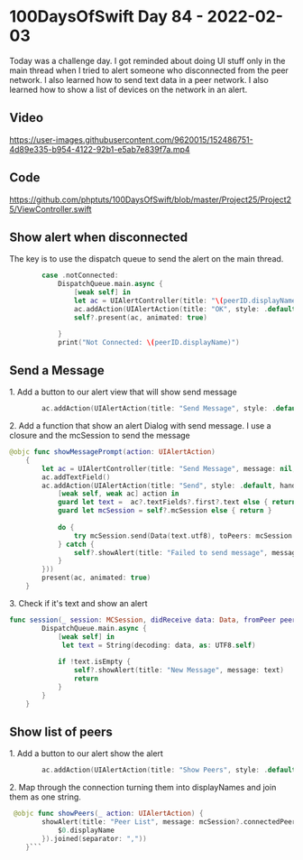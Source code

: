 # 100DaysOfSwift Day 84 - 2022-02-03

Today was a challenge day.  I got reminded about doing UI stuff only in the main thread when I tried to alert someone who disconnected from the peer network.  I also learned how to send text data in a peer network.  I also learned how to show a list of devices on the network in an alert.

## Video

https://user-images.githubusercontent.com/9620015/152486751-4d89e335-b954-4122-92b1-e5ab7e839f7a.mp4

## Code

https://github.com/phptuts/100DaysOfSwift/blob/master/Project25/Project25/ViewController.swift

## Show alert when disconnected

The key is to use the dispatch queue to send the alert on the main thread.

```swift
        case .notConnected:
            DispatchQueue.main.async {
                [weak self] in
                let ac = UIAlertController(title: "\(peerID.displayName) has disconnected", message: nil, preferredStyle: .alert)
                ac.addAction(UIAlertAction(title: "OK", style: .default))
                self?.present(ac, animated: true)

            }
            print("Not Connected: \(peerID.displayName)")
```

## Send a Message

1\.  Add a button to our alert view that will show send message

```swift
        ac.addAction(UIAlertAction(title: "Send Message", style: .default, handler: showMessagePrompt))

```

2\. Add a function that show an alert Dialog with send message.  I use a closure and the mcSession to send the message

```swift
@objc func showMessagePrompt(action: UIAlertAction)
    {
        let ac = UIAlertController(title: "Send Message", message: nil, preferredStyle: .alert)
        ac.addTextField()
        ac.addAction(UIAlertAction(title: "Send", style: .default, handler: {
            [weak self, weak ac] action in
            guard let text =  ac?.textFields?.first?.text else { return }
            guard let mcSession = self?.mcSession else { return }
            
            do {
                try mcSession.send(Data(text.utf8), toPeers: mcSession.connectedPeers, with: .reliable)
            } catch {
                self?.showAlert(title: "Failed to send message", message: nil)
            }
        }))
        present(ac, animated: true)
    }
```

3\. Check if it's text and show an alert

```swift
func session(_ session: MCSession, didReceive data: Data, fromPeer peerID: MCPeerID) {
        DispatchQueue.main.async {
            [weak self] in
             let text = String(decoding: data, as: UTF8.self)
            
            if !text.isEmpty {
                self?.showAlert(title: "New Message", message: text)
                return
            }            
        }
    }
```

## Show list of peers

1\.  Add a button to our alert show the alert

```swift
        ac.addAction(UIAlertAction(title: "Show Peers", style: .default, handler: showPeers))
```

2\. Map through the connection turning them into displayNames and join them as one string.


```swift
 @objc func showPeers(_ action: UIAlertAction) {
        showAlert(title: "Peer List", message: mcSession?.connectedPeers.map({
            $0.displayName
        }).joined(separator: ","))
    }```
